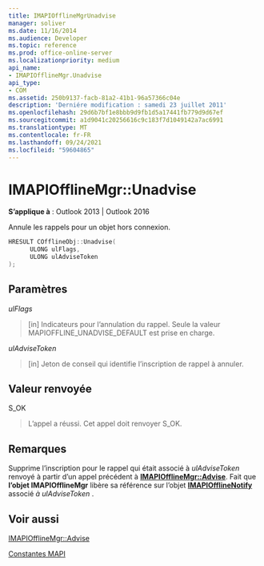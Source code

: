 ```yaml
---
title: IMAPIOfflineMgrUnadvise
manager: soliver
ms.date: 11/16/2014
ms.audience: Developer
ms.topic: reference
ms.prod: office-online-server
ms.localizationpriority: medium
api_name:
- IMAPIOfflineMgr.Unadvise
api_type:
- COM
ms.assetid: 250b9137-facb-81a2-41b1-96a57366c04e
description: 'Derniére modification : samedi 23 juillet 2011'
ms.openlocfilehash: 29d6b7bf1e8bbb9d9fb1d5a17441fb779d9d67ef
ms.sourcegitcommit: a1d9041c20256616c9c183f7d1049142a7ac6991
ms.translationtype: MT
ms.contentlocale: fr-FR
ms.lasthandoff: 09/24/2021
ms.locfileid: "59604865"
---
```

# <a name="imapiofflinemgrunadvise"></a>IMAPIOfflineMgr::Unadvise

  
  
**S’applique à** : Outlook 2013 | Outlook 2016 
  
Annule les rappels pour un objet hors connexion.
  
```cpp
HRESULT COfflineObj::Unadvise( 
      ULONG ulFlags, 
      ULONG ulAdviseToken 
);
```

## <a name="parameters"></a>Paramètres

 _ulFlags_
  
> [in] Indicateurs pour l’annulation du rappel. Seule la valeur MAPIOFFLINE_UNADVISE_DEFAULT est prise en charge.
    
 _ulAdviseToken_
  
> [in] Jeton de conseil qui identifie l’inscription de rappel à annuler. 
    
## <a name="return-value"></a>Valeur renvoyée

S_OK
  
> L’appel a réussi. Cet appel doit renvoyer S_OK.
    
## <a name="remarks"></a>Remarques

Supprime l’inscription pour le rappel qui était associé à  *ulAdviseToken*  renvoyé à partir d’un appel précédent à **[IMAPIOfflineMgr::Advise](imapiofflinemgr-advise.md)**. Fait que **l’objet IMAPIOfflineMgr** libère sa référence sur l’objet **[IMAPIOfflineNotify](imapiofflinenotifyiunknown.md)** associé  *à ulAdviseToken*  . 
  
## <a name="see-also"></a>Voir aussi



[IMAPIOfflineMgr::Advise](imapiofflinemgr-advise.md)


[Constantes MAPI](mapi-constants.md)

